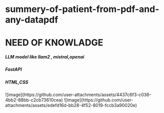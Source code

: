 # summery-of-patient-from-pdf-and-any-datapdf
<h1>NEED OF KNOWLADGE</h1>
<h5>LLM model like llam2 , mistral,openai</h5>
<h5>FastAPI</h5>
<h5>HTML,CSS</h5>
![image](https://github.com/user-attachments/assets/4437c6f3-c036-4bb2-88bb-c2cb73610cea)
![image](https://github.com/user-attachments/assets/edefd16d-bb28-4f52-8019-fccb3a90020e)


